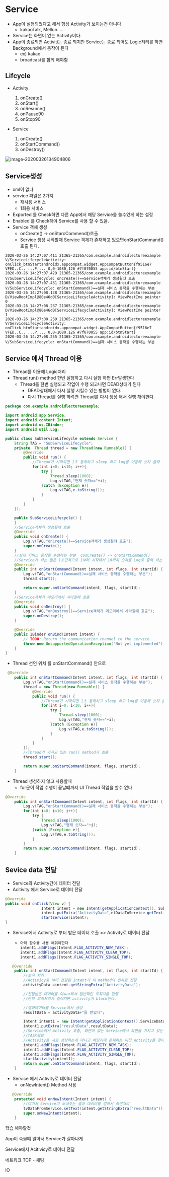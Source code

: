 # Service

* App이 실행되었다고 해서 항싱 Activity가 보이는건 아니다
  * kakaoTalk, Mellon.....
* Service는 화면이 없는 Activity이다.
* App이 종료되면 Activiti는 종료 되지만 Service는 종료 되어도 Logic처리를 하면 Background에서 동작이 된다
  * ex) kakao
  * broadcast를 함께 해야함

## Lifcycle

* Activity
  1. onCreate()
  2. onStart()
  3. onResume()
  4. onPause90
  5. onStop90

* Service
  1. onCreate()
  2. onStartCommand()
  3. onDestroy()

![image-20200326134904806](image/image-20200326134904806.png) 



## Service생성

* xml이 없다
* service 파일은 2가지
  * 재사용 서비스
  * 1회용 서비스
* Exported 를 Check하면 다른 App에서 해당 Service를 쓸수있게 하는 설정
* Enabled 를 Check해야 Service를 사용 할 수 있음.
* Service 객체 생성
  * onCreate() -> onStarcCommend()호출
  * Service 생성 시작할때 Service 객체가 존재하고 있으면onStartCommand()호출 된다.

```
2020-03-26 14:27:07.411 21365-21365/com.example.androidlectureexample V/ServiceLifecycleActivity: onClick_btnStartandroidx.appcompat.widget.AppCompatButton{f9516e7 VFED..C.. ...P.... 0,0-1080,126 #7f070055 app:id/btnStart}
2020-03-26 14:27:07.429 21365-21365/com.example.androidlectureexample V/SubServiceLifecycle: onCreate()==Service객체가 생성될떄 호출
2020-03-26 14:27:07.431 21365-21365/com.example.androidlectureexample V/SubServiceLifecycle: onStartCommand()==실제 서비스 동작을 수행하는 부분
2020-03-26 14:27:08.138 21365-21365/com.example.androidlectureexample D/ViewRootImpl@80e46d0[ServiceLifecycleActivity]: ViewPostIme pointer 0
2020-03-26 14:27:08.237 21365-21365/com.example.androidlectureexample D/ViewRootImpl@80e46d0[ServiceLifecycleActivity]: ViewPostIme pointer 1
2020-03-26 14:27:08.239 21365-21365/com.example.androidlectureexample V/ServiceLifecycleActivity: onClick_btnStartandroidx.appcompat.widget.AppCompatButton{f9516e7 VFED..C.. ...P.... 0,0-1080,126 #7f070055 app:id/btnStart}
2020-03-26 14:27:08.255 21365-21365/com.example.androidlectureexample V/SubServiceLifecycle: onStartCommand()==실제 서비스 동작을 수행하는 부분
```

## Service 에서 Thread 이용

* Thread를 이용해 Logic처리
* Thread run() method 한번 실행하고 다시 실행 하면 Err발생한다
  * Thread를 한번 실행되고 작업이 수행 되고나면 DEAD상태가 된다
    * DEAD상태에서 다시 실행 시킬수 있는 방법이 없다.
    * 다시 Thread를 실행 하려면 Thread를 다시 생성 해서 실행 해야한다.

```java
package com.example.androidlectureexample;

import android.app.Service;
import android.content.Intent;
import android.os.IBinder;
import android.util.Log;

public class SubServiceLifecycle extends Service {
    String TAG = "SubServiceLifecycle";
    private  Thread thread = new Thread(new Runnable() {
        @Override
        public void run() {
            //Thread가 시작되면 1초 동작하고 sleep 하고 log를 이용해 숫자 출력
            for(int i=0; i<10; i++){
                try {
                    Thread.sleep(1000);
                    Log.v(TAG,"현재 숫자=="+i);
                }catch (Exception e){
                    Log.v(TAG,e.toString());
                }
            }
        }
    });

    public SubServiceLifecycle() {
    }
    //Service객체가 생성될떄 호출
    @Override
    public void onCreate() {
        Log.v(TAG,"onCreate()==Service객체가 생성될떄 호출");
        super.onCreate();
    }
    //실제 서비스 동작을 수행하는 부분  conCreate() -> onStartCommend()
    //Service가 하는 일은 1초간격으로 1부터 시작해서 10까지 숫자를 Log로 출력 하는 로직 작성
    @Override
    public int onStartCommand(Intent intent, int flags, int startId) {
        Log.v(TAG,"onStartCommand()==실제 서비스 동작을 수행하는 부분");
        thread.start();

        return super.onStartCommand(intent, flags, startId);
    }
    //Service객체가 메모리에서 사라질때 호출
    @Override
    public void onDestroy() {
        Log.v(TAG,"onDestroy()==Service객체가 메모리에서 사라질때 호출");
        super.onDestroy();
    }

    @Override
    public IBinder onBind(Intent intent) {
        // TODO: Return the communication channel to the service.
        throw new UnsupportedOperationException("Not yet implemented");
    }
}
```

* Thread 선언 위치 를 onStartCommand() 안으로 

```java
 @Override
    public int onStartCommand(Intent intent, int flags, int startId) {
        Log.v(TAG,"onStartCommand()==실제 서비스 동작을 수행하는 부분");
        thread = new Thread(new Runnable() {
            @Override
            public void run() {
                //Thread가 시작되면 1초 동작하고 sleep 하고 log를 이용해 숫자 출력
                for(int i=0; i<10; i++){
                    try {
                        Thread.sleep(1000);
                        Log.v(TAG,"현재 숫자=="+i);
                    }catch (Exception e){
                        Log.v(TAG,e.toString());
                    }
                }
            }
        });
        //Thread가 가지고 있는 run() method가 호출
        thread.start();

        return super.onStartCommand(intent, flags, startId);
    }
```

* Thread 생성하지 않고 사용할때
  * for문이 작업 수행이 끝날떄까지 UI Thread 작업을 할수 없다

```java
@Override
    public int onStartCommand(Intent intent, int flags, int startId) {
        Log.v(TAG,"onStartCommand()==실제 서비스 동작을 수행하는 부분");
        for(int i=0; i<10; i++){
            try {
                Thread.sleep(1000);
                Log.v(TAG,"현재 숫자=="+i);
            }catch (Exception e){
                Log.v(TAG,e.toString());
            }
        }
        return super.onStartCommand(intent, flags, startId);
    }
```



## Sevice data 전달

* Service와 Activity간에 데이터 전달
* Acitivity 에서 Service로 데이터 전달

```java
@Override
public void onClick(View v) {
                Intent intent = new Intent(getApplicationContext(), SubServiceDataTransferActivity.class);
                intent.putExtra("ActivityData",etDataToService.getText().toString());
                startService(intent);
}
```

* Service에서 Activity로 부터 받은 데이터 호출 => Activity로 데이터 전달

  * ```java
    아래 함수를 사용 해줘야한다
    intent1.addFlags(Intent.FLAG_ACTIVITY_NEW_TASK);
    intent1.addFlags(Intent.FLAG_ACTIVITY_CLEAR_TOP);
    intent1.addFlags(Intent.FLAG_ACTIVITY_SINGLE_TOP);
    ```

```java
   @Override
    public int onStartCommand(Intent intent, int flags, int startId) {
        //로직 처리
        //Activicy로 부터 전달된 intent가 이 method의 인자로 전달
        activityData =intent.getStringExtra("ActivityData");

        //전달받은 데이터를 이ㅛㅇ해서 일반적인 로직처를 진행
        //만약 로직처리가 길어지면 activity가 block된다.

        //결과데이터를 Service에서 생성
        resultData = activityData+"를 받았다";

        Intent intent1 = new Intent(getApplicationContext(),ServiceDataTransferActivity.class);
        intent1.putExtra("resultData",resultData);
        //Service에서 Activity 호출, 화면이 없는 Service에서 화면을 가지고 있는 Activity를 호출
        //TASK필요
        //Activity를 새로 생성하는게 아니고 메모리에 존재하는 이전 Activity를 찾아서 실행 =>Flag 2개 추가
        intent1.addFlags(Intent.FLAG_ACTIVITY_NEW_TASK);
        intent1.addFlags(Intent.FLAG_ACTIVITY_CLEAR_TOP);
        intent1.addFlags(Intent.FLAG_ACTIVITY_SINGLE_TOP);
        startActivity(intent1);
        return super.onStartCommand(intent, flags, startId);
    }
```

* Service 에서 Activity로 데이터 전달
  * onNewIntent() Method 사용

```java
   @Override
    protected void onNewIntent(Intent intent) {
        //여기서 Service가 보내주는 결과 데이터를 받아서 화면처리
        tvDataFromService.setText(intent.getStringExtra("resultData"));
        super.onNewIntent(intent);
    }
```









학습 해야할것

App이 죽을떄 알아서 Service가 살아나게

Service에서 Acitivicy로 데이터 전달



네트워크 TCP - 체팅

IO